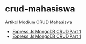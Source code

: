 # crud-mahasiswa
Artikel Medium CRUD Mahasiswa

- [Express Js MongoDB CRUD Part 1](https://medium.com/javascript-indonesia-community/express-js-mongodb-crud-part-1-1d5aba5e3629)
- [Express Js MongoDB CRUD Part 1](https://medium.com/javascript-indonesia-community/express-js-mongodb-crud-part-2-87fbedaeb04e)
